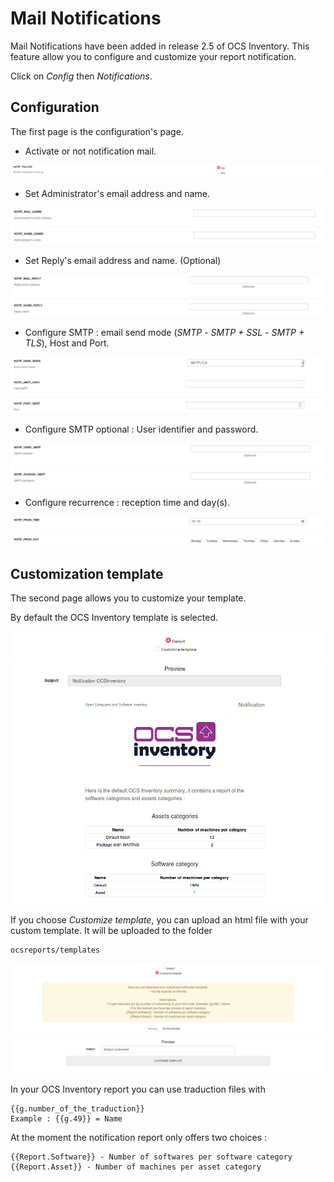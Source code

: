 # Mail Notifications

Mail Notifications have been added in release 2.5 of OCS Inventory. This feature allow you to configure and customize your report notification.

Click on _Config_ then _Notifications_.

## Configuration

The first page is the configuration's page.

* Activate or not notification mail.

![Notification follow](../../img/server/reports/notification_1.png)

* Set Administrator's email address and name.

![Notification follow](../../img/server/reports/notification_2.png)

* Set Reply's email address and name. (Optional)

![Notification follow](../../img/server/reports/notification_3.png)

* Configure SMTP : email send mode (_SMTP_ - _SMTP + SSL_ - _SMTP + TLS_), Host and Port.

![Notification follow](../../img/server/reports/notification_4.png)

* Configure SMTP optional : User identifier and password.

![Notification follow](../../img/server/reports/notification_5.png)

* Configure recurrence : reception time and day(s).

![Notification follow](../../img/server/reports/notification_6.png)

## Customization template

The second page allows you to customize your template.

By default the OCS Inventory template is selected.

![Notification follow](../../img/server/reports/notification_7.png)

If you choose _Customize template_, you can upload an html file with your custom template. It will be uploaded to the folder

    ocsreports/templates

![Notification follow](../../img/server/reports/notification_8.png)

In your OCS Inventory report you can use traduction files with 

    {{g.number_of_the_traduction}}
    Example : {{g.49}} = Name

At the moment the notification report only offers two choices :

    {{Report.Software}} - Number of softwares per software category
    {{Report.Asset}} - Number of machines per asset category

